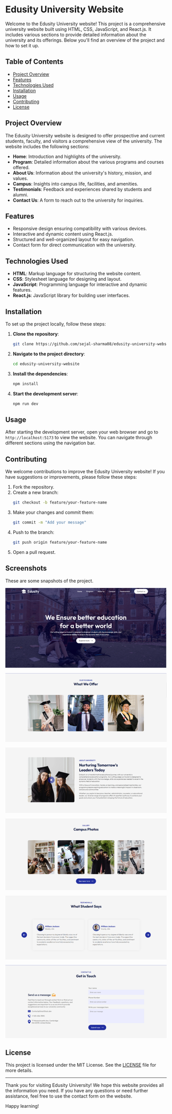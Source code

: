 # Edusity University Website
Welcome to the Edusity University website! This project is a comprehensive university website built using HTML, CSS, JavaScript, and React.js. It includes various sections to provide detailed information about the university and its offerings. Below you'll find an overview of the project and how to set it up.

## Table of Contents
- [Project Overview](#project-overview)
- [Features](#features)
- [Technologies Used](#technologies-used)
- [Installation](#installation)
- [Usage](#usage)
- [Contributing](#contributing)
- [License](#license)

## Project Overview

The Edusity University website is designed to offer prospective and current students, faculty, and visitors a comprehensive view of the university. The website includes the following sections:

- **Home**: Introduction and highlights of the university.
- **Program**: Detailed information about the various programs and courses offered.
- **About Us**: Information about the university's history, mission, and values.
- **Campus**: Insights into campus life, facilities, and amenities.
- **Testimonials**: Feedback and experiences shared by students and alumni.
- **Contact Us**: A form to reach out to the university for inquiries.

## Features

- Responsive design ensuring compatibility with various devices.
- Interactive and dynamic content using React.js.
- Structured and well-organized layout for easy navigation.
- Contact form for direct communication with the university.

## Technologies Used

- **HTML**: Markup language for structuring the website content.
- **CSS**: Stylesheet language for designing and layout.
- **JavaScript**: Programming language for interactive and dynamic features.
- **React.js**: JavaScript library for building user interfaces.

## Installation

To set up the project locally, follow these steps:

1. **Clone the repository**:
    ```bash
    git clone https://github.com/sejal-sharma08/edusity-university-website.git
    ```
2. **Navigate to the project directory**:
    ```bash
    cd edusity-university-website
    ```
3. **Install the dependencies**:
    ```bash
    npm install
    ```
4. **Start the development server**:
    ```bash
    npm run dev
    ```

## Usage

After starting the development server, open your web browser and go to `http://localhost:5173` to view the website. You can navigate through different sections using the navigation bar.

## Contributing

We welcome contributions to improve the Edusity University website! If you have suggestions or improvements, please follow these steps:

1. Fork the repository.
2. Create a new branch:
    ```bash
    git checkout -b feature/your-feature-name
    ```
3. Make your changes and commit them:
    ```bash
    git commit -m "Add your message"
    ```
4. Push to the branch:
    ```bash
    git push origin feature/your-feature-name
    ```
5. Open a pull request.

## Screenshots
These are some snapshots of the project.

![Landing Page](Images/home.PNG)

![Programs](Images/program.PNG)

![About Us](Images/aboutUs.PNG)

![Campus Photos](Images/campus.PNG)

![Testimonials](Images/testimonials.PNG)

![Contact Us](Images/contactUs.PNG)

## License

This project is licensed under the MIT License. See the [LICENSE](LICENSE) file for more details.

---

Thank you for visiting Edusity University! We hope this website provides all the information you need. If you have any questions or need further assistance, feel free to use the contact form on the website.

Happy learning!

